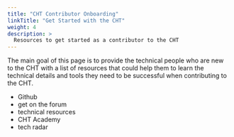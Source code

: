 ```yaml
---
title: "CHT Contributor Onboarding"
linkTitle: "Get Started with the CHT"
weight: 4
description: >
  Resources to get started as a contributor to the CHT
---
```


 The main goal of this page is to provide the technical people who are new to the CHT with a list of resources that could help them to learn the technical details and tools they need to be successful when contributing to the CHT.

- Github
- get on the forum
- technical resources
- CHT Academy
- tech radar